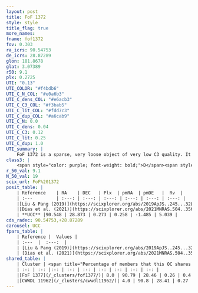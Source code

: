```yaml
---
layout: post
title: FoF 1372
style: style
title_flag: true
more_names: 
fname: fof1372
fov: 0.303
ra_icrs: 90.54753
de_icrs: 28.87289
glon: 181.8678
glat: 3.07389
r50: 9.1
plx: 0.2725
UTI: "0.13"
UTI_COLOR: "#f4bdb6"
UTI_C_N_COL: "#e0a6b3"
UTI_C_dens_COL: "#e6acb3"
UTI_C_C3_COL: "#f3bab5"
UTI_C_lit_COL: "#fdd7c3"
UTI_C_dup_COL: "#a6cab9"
UTI_C_N: 0.0
UTI_C_dens: 0.04
UTI_C_C3: 0.12
UTI_C_lit: 0.25
UTI_C_dup: 1.0
UTI_summary: |
    FoF 1372 is a sparse, very loose object of very low C3 quality. It is poorly studied in the literature.<br><br>This object shares a very small percentage of members with at least one entry reported in the same catalogue.<br><br><span style="color: #99180f; font-weight: bold;">Warning: </span>contains less than 25 stars with <i>P>0.5</i> estimated.
class3: |
    <span style="color: purple; font-weight: bold;">D</span><span style="color: red; font-weight: bold;">C</span>
r_50_val: 9.1
N_50_val: 19
scix_url: FoF%201372
posit_table: |
    | Reference    | RA    | DEC   | Plx  | pmRA  | pmDE   |  Rv  |
    | :---         | :---: | :---: | :---: | :---: | :---: | :---: |
    |[Liu & Pang (2019)](https://scixplorer.org/abs/2019ApJS..245...32L) | 90.526 | 28.873 | 0.267 | 0.29 | -1.529 | -- |
    |[Dias et al. (2021)](https://scixplorer.org/abs/2021MNRAS.504..356D) | 90.501 | 28.863 | 0.264 | 0.251 | -1.518 | 13.374 |
    | **UCC** |90.548 | 28.873 | 0.273 | 0.258 | -1.485 | 5.039 | 
cds_radec: 90.54753,+28.87289
carousel: UCC
fpars_table: |
    | Reference |  Values |
    | :---  |  :---:  |
    | [Liu & Pang (2019)](https://scixplorer.org/abs/2019ApJS..245...32L) | `Age=0.562, Z=0.5` |
    | [Dias et al. (2021)](https://scixplorer.org/abs/2021MNRAS.504..356D) | `Av=1.239, Dist=3100, logage=7.49, [Fe/H]=-0.216` |
shared_table: |
    | Cluster | <span title="Percentage of members that this OC shares with the ones listed">%</span>   | RA   | DEC   | Plx   | pmRA  | pmDE  | Rv | UTI |
    | :-: | :-: |:-: | :-: | :-: | :-: | :-: | :-: | :-: |
    |[FoF 1377](/_clusters/fof1377/)| 8.0 | 90.79 | 28.46 | 0.26 | 0.4 | -1.45 | 14.83 |0.03 |
    |[CWWDL 11962](/_clusters/cwwdl11962/)| 4.0 | 90.8 | 28.41 | 0.27 | 0.38 | -1.39 | 51.7 |0.01 |
---
```

